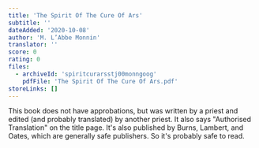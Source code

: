```yaml
---
title: 'The Spirit Of The Cure Of Ars'
subtitle: ''
dateAdded: '2020-10-08'
author: 'M. L’Abbe Monnin'
translator: ''
score: 0
rating: 0
files:
  - archiveId: 'spiritcurarsstj00monngoog'
    pdfFile: 'The Spirit Of The Cure Of Ars.pdf'
storeLinks: []
---
```


This book does not have approbations, but was written by a priest and edited (and probably translated) by another priest. It also says "Authorised Translation" on the title page. It's also published by Burns, Lambert, and Oates, which are generally safe publishers. So it's probably safe to read.
